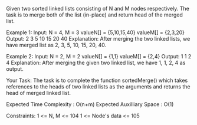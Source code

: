 
Given two sorted linked lists consisting of N and M nodes respectively. 
The task is to merge both of the list (in-place) and return head of the merged list.

Example 1:
Input:
N = 4, M = 3 
valueN[] = {5,10,15,40}
valueM[] = {2,3,20}
Output: 2 3 5 10 15 20 40
Explanation: After merging the two linked
lists, we have merged list as 2, 3, 5, 10, 15, 20, 40.

Example 2:
Input:
N = 2, M = 2
valueN[] = {1,1}
valueM[] = {2,4}
Output: 1 1 2 4
Explanation: After merging the given two
linked list, we have 1, 1, 2, 4 as output.

Your Task:
The task is to complete the function sortedMerge() which takes references to the heads of two linked lists as the arguments 
and returns the head of merged linked list.

Expected Time Complexity : O(n+m)
Expected Auxilliary Space : O(1)

Constraints:
1 <= N, M <= 104
1 <= Node's data <= 105
